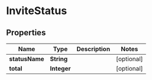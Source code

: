 

# InviteStatus

## Properties

Name | Type | Description | Notes
------------ | ------------- | ------------- | -------------
**statusName** | **String** |  |  [optional]
**total** | **Integer** |  |  [optional]




